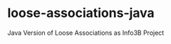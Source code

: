 loose-associations-java
=======================

Java Version of Loose Associations as Info3B Project 
